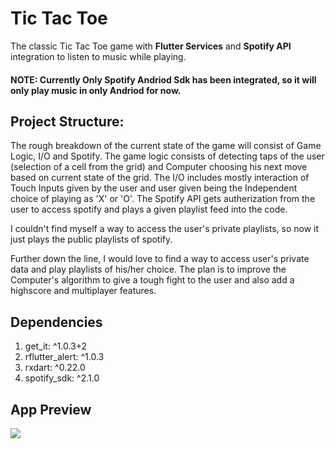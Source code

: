 # Tic Tac Toe

The classic Tic Tac Toe game with **Flutter Services** and **Spotify API** integration to listen to music while playing.

#### NOTE: Currently Only **Spotify Andriod Sdk** has been integrated, so it will only play music in only Andriod for now.

  
## Project Structure: 
The rough breakdown of the current state of the game will consist of 
Game Logic, I/O and Spotify. The game logic consists of detecting taps of the user (selection of a cell from the grid)
and Computer choosing his next move based on current state of the grid.
The I/O includes mostly interaction of Touch Inputs given by the user and user 
given being the Independent choice of playing as 'X' or 'O'.
The Spotify API gets autherization from the user to access spotify and plays a given playlist feed into the code.  

I couldn't find myself a way to access the user's private playlists, so now it just plays the public playlists of spotify.  

Further down the line, I would love to find a way to access user's private data and play playlists of his/her choice.
The plan is to improve the Computer's algorithm to give a tough fight to the user and also add a highscore and multiplayer features. 
  
  
## Dependencies
1. get_it: ^1.0.3+2
2. rflutter_alert: ^1.0.3
3. rxdart: ^0.22.0
4. spotify_sdk: ^2.1.0

  
## App Preview
<img src="https://media.giphy.com/media/FsvZ1eUa9hOoi74yDi/giphy.gif"/>
